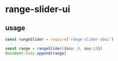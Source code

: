 # range-slider-ui

## usage

```js
const rangeSlider = require('range-slider-sbui')

const range = rangeSlider({min: 0, max:10})
document.body.append(range)
```